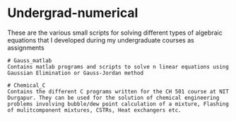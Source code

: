 # Undergrad-numerical
These are the various small scripts for solving different types of algebraic equations that I developed during my undergraduate courses as assignments

    # Gauss_matlab
    Contains matlab programs and scripts to solve n linear equations using Gaussian Elimination or Gauss-Jordan method

    # Chemical_C
    Contains the different C programs written for the CH 501 course at NIT Durgapur. They can be used for the solution of chemical engineering problems involving bubble/dew point calculation of a mixture, Flashing of mulitcomponent mixtures, CSTRs, Heat exchangers etc.
    
